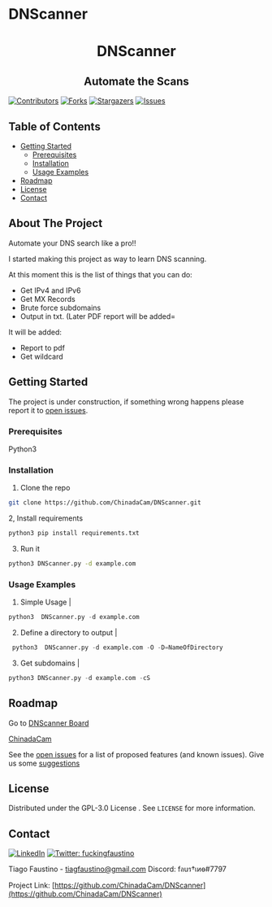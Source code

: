 # DNScanner
 <h1 align="center"> DNScanner </h1>
<h2 align="center"  > Automate the Scans </h2>

<!-- PROJECT SHIELDS -->
<!--
*** I'm using markdown "reference style" links for readability.
*** Reference links are enclosed in brackets [ ] instead of parentheses ( ).
*** See the bottom of this document for the declaration of the reference variables
*** for contributors-url, forks-url, etc. This is an optional, concise syntax you may use.
*** https://www.markdownguide.org/basic-syntax/#reference-style-links
-->
[![Contributors][contributors-shield]][contributors-url]
[![Forks][forks-shield]][forks-url]
[![Stargazers][stars-shield]][stars-url]
[![Issues][issues-shield]][issues-url]





<!-- TABLE OF CONTENTS -->
## Table of Contents

* [Getting Started](#getting-started)
  * [Prerequisites](#prerequisites)
  * [Installation](#Installation)
  * [Usage Examples](#usage-examples)
* [Roadmap](#roadmap)
* [License](#license)
* [Contact](#contact)




<!-- ABOUT THE PROJECT -->
## About The Project

Automate your DNS search like a pro!!

I started making this project as way to learn DNS scanning.

At this moment this is the list of things that you can do:
 * Get IPv4 and IPv6
 * Get MX Records
 * Brute force subdomains
 * Output in txt. (Later PDF report will be added=

It will be added:
 * Report to pdf
 * Get wildcard


<!-- GETTING STARTED -->
## Getting Started
The project is under construction, if something wrong happens please report it to [open issues](https://github.com/ChinadaCam/DNScanner/issues).


### Prerequisites

Python3



### Installation

1. Clone the repo
```sh
git clone https://github.com/ChinadaCam/DNScanner.git
```
2, Install requirements

```sh
python3 pip install requirements.txt
```
3. Run it
```sh
python3 DNScanner.py -d example.com
```

### Usage Examples

   1. Simple Usage | 
   ``` py  
   python3  DNScanner.py -d example.com 
```
   2. Define a directory to output |
   ```py 
    python3  DNScanner.py -d example.com -O -D=NameOfDirectory
   ```
   3. Get subdomains | 
   ```py 
   python3 DNScanner.py -d example.com -cS
   ```

<!-- Suggestions and Issues -->
## Roadmap

Go to [DNScanner Board](https://github.com/ChinadaCam/DNScanner/projects/1)


[ChinadaCam](https://github.com/ChinadaCam)


See the [open issues](https://github.com/ChinadaCam/DNScanner/issues) for a list of proposed features (and known issues).
Give us some [suggestions](https://github.com/ChinadaCam/DNScanner/labels/suggestions)



<!-- LICENSE -->
## License

Distributed under the GPL-3.0 License . See `LICENSE` for more information.

<!-- CONTACT -->
## Contact
[![LinkedIn][linkedin-shield]][linkedin-url]  <a href="https://twitter.com/fuckingfaustino">
    <img alt="Twitter: fuckingfaustino" src="https://img.shields.io/twitter/follow/fuckingfaustino.svg?style=social" target="_blank" />
  </a>

Tiago Faustino - tiagfaustino@gmail.com
Discord: fลuร†เиѳ#7797

Project Link: [https://github.com/ChinadaCam/DNScanner](https://github.com/ChinadaCam/DNScanner)

<!-- MARKDOWN LINKS & IMAGES -->
<!-- https://www.markdownguide.org/basic-syntax/#reference-style-links -->
[contributors-shield]: https://img.shields.io/github/contributors/ChinadaCam/DNScanner.svg?style=flat-square
[contributors-url]: https://github.com/ChinadaCam/DNScanner/graphs/contributors
[forks-shield]: https://img.shields.io/github/forks/ChinadaCam/DNScanner.svg?style=flat-square
[forks-url]: https://github.com/ChinadaCam/DNScanner/network/members
[stars-shield]: https://img.shields.io/github/stars/ChinadaCam/DNScanner.svg?style=flat-square
[stars-url]: https://github.com/ChinadaCam/DNScanner/stargazers
[issues-shield]: https://img.shields.io/github/issues/ChinadaCam/DNScanner.svg?style=flat-square
[issues-url]: https://github.com/ChinadaCam/DNScanner/issues
[license-shield]: https://img.shields.io/github/license/ChinadaCam/DNScanner.svg?style=flat-square
[license-url]: https://github.com/ChinadaCam/DNScanner/blob/master/LICENSE.txt
[linkedin-shield]: https://img.shields.io/badge/-LinkedIn-black.svg?style=flat-square&logo=linkedin&colorB=555
[linkedin-url]: https://www.linkedin.com/in/tiago-faustino-b07523166/
 
 
